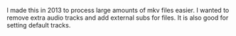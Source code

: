 I made this in 2013 to process large amounts of mkv files easier.
I wanted to remove extra audio tracks and add external subs for files. It is also good for setting default tracks. 
